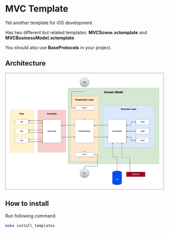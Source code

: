 # MVC Template
Yet another template for iOS development

Has two different but related templates. **MVCScene.xctemplate** and **MVCBusinessModel.xctemplate**

You should also use **BaseProtocols** in your project.

## Architecture
![diagram](Diagram.png)

## How to install
Run following command.
```sh
make install_templates
```

